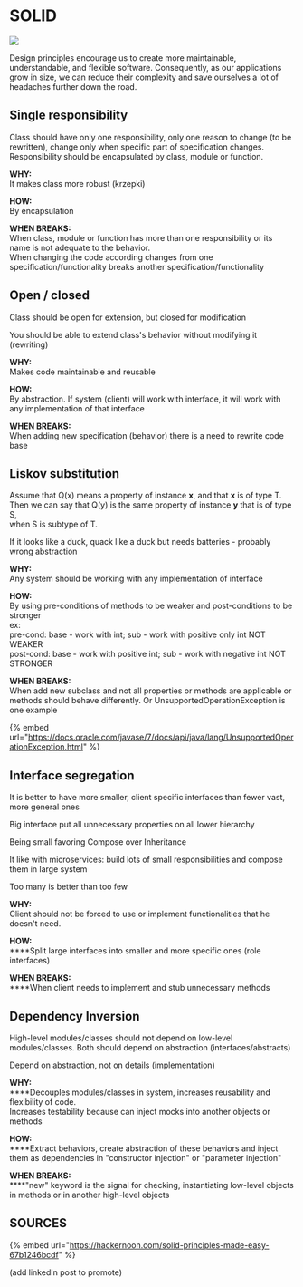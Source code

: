 # SOLID

![](../../.gitbook/assets/solid\_poster\_small.png)

Design principles encourage us to create more maintainable, understandable, and flexible software. Consequently, as our applications grow in size, we can reduce their complexity and save ourselves a lot of headaches further down the road.

## Single responsibility

Class should have only one responsibility, only one reason to change (to be rewritten), change only when specific part of specification changes. Responsibility should be encapsulated by class, module or function.

**WHY:**\
It makes class more robust (krzepki)

**HOW:**\
By encapsulation

**WHEN BREAKS:**\
When class, module or function has more than one responsibility or its name is not adequate to the behavior.\
When changing the code according changes from one specification/functionality breaks another specification/functionality

## Open / closed

Class should be open for extension, but closed for modification

You should be able to extend class's behavior without modifying it (rewriting)

**WHY:**\
Makes code maintainable and reusable

**HOW:**\
By abstraction. If system (client) will work with interface, it will work with any implementation of that interface

**WHEN BREAKS:**\
When adding new specification (behavior) there is a need to rewrite code base

## Liskov substitution

Assume that Q(x) means a property of instance **x**, and that **x** is of type T.\
Then we can say that Q(y) is the same property of instance **y** that is of type S,\
when S is subtype of T.

If it looks like a duck, quack like a duck but needs batteries - probably wrong abstraction

**WHY:**\
Any system should be working with any implementation of interface

**HOW:** \
By using pre-conditions of methods to be weaker and post-conditions to be stronger\
ex: \
pre-cond: base - work with int; sub - work with positive only int NOT WEAKER\
post-cond: base - work with positive int; sub - work with negative int NOT STRONGER

**WHEN BREAKS:**\
When add new subclass and not all properties or methods are applicable or methods should behave differently. Or UnsupportedOperationException is one example

{% embed url="https://docs.oracle.com/javase/7/docs/api/java/lang/UnsupportedOperationException.html" %}



## Interface segregation

It is better to have more smaller, client specific interfaces than fewer vast, more general ones

Big interface put all unnecessary properties on all lower hierarchy

Being small favoring Compose over Inheritance

It like with microservices: build lots of small responsibilities and compose them in large system

Too many is better than too few

**WHY:**\
Client should not be forced to use or implement functionalities that he doesn't need.

**HOW:**\
****Split large interfaces into smaller and more specific ones (role interfaces)

**WHEN BREAKS:**\
****When client needs to implement and stub unnecessary methods

## Dependency Inversion

High-level modules/classes should not depend on low-level modules/classes. Both should depend on abstraction (interfaces/abstracts)

Depend on abstraction, not on details (implementation)

**WHY:**\
****Decouples modules/classes in system, increases reusability and flexibility of code.\
Increases testability because can inject mocks into another objects or methods

**HOW:**\
****Extract behaviors, create abstraction of these behaviors and inject them as dependencies in "constructor injection" or "parameter injection"

**WHEN BREAKS:**\
****"new" keyword is the signal for checking, instantiating low-level objects in methods or in another high-level objects

## SOURCES

{% embed url="https://hackernoon.com/solid-principles-made-easy-67b1246bcdf" %}

(add linkedIn post to promote)
